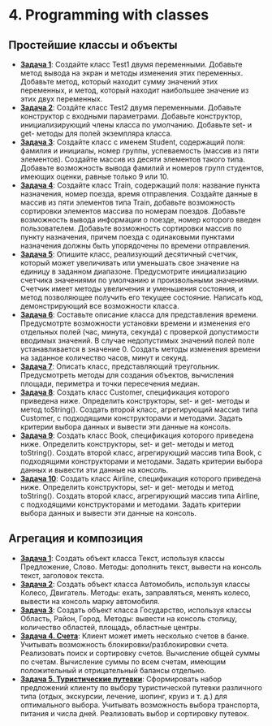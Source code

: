 # 4. Programming with classes

## Простейшие классы и объекты

* [**Задача 1**](src/by/aab/jjb/m4e1/Test1.java): Создайте класс Test1 
двумя переменными. Добавьте метод вывода на экран и методы изменения 
этих переменных. Добавьте метод, который находит сумму значений этих 
переменных, и метод, который находит наибольшее значение из этих двух 
переменных. 
* [**Задача 2**](src/by/aab/jjb/m4e2/Test2.java): Создйте класс Test2 
двумя переменными. Добавьте конструктор с входными параметрами. 
Добавьте конструктор, инициализирующий члены класса по умолчанию. 
Добавьте set- и get- методы для полей экземпляра класса. 
* [**Задача 3**](src/by/aab/jjb/m4e3/Student.java): Создайте класс с 
именем Student, содержащий поля: фамилия и инициалы, номер группы, 
успеваемость (массив из пяти элементов). Создайте массив из десяти 
элементов такого типа. Добавьте возможность вывода фамилий и номеров 
групп студентов, имеющих оценки, равные только 9 или 10.
* [**Задача 4**](src/by/aab/jjb/m4e4/Train.java): Создайте класс Train, 
содержащий поля: название пункта назначения, номер поезда, время 
отправления. Создайте данные в массив из пяти элементов типа Train, 
добавьте возможность сортировки элементов массива по номерам поездов. 
Добавьте возможность вывода информации о поезде, номер которого введен 
пользователем. Добавьте возможность сортировки массив по пункту 
назначения, причем поезда с одинаковыми пунктами назначения должны быть 
упорядочены по времени отправления.
* [**Задача 5**](src/by/aab/jjb/m4e5): Опишите класс, реализующий 
десятичный счетчик, который может увеличивать или уменьшать свое 
значение на единицу в заданном диапазоне. Предусмотрите инициализацию 
счетчика значениями по умолчанию и произвольными значениями. Счетчик 
имеет методы увеличения и уменьшения состояния, и метод позволяющее 
получить его текущее состояние. Написать код, демонстрирующий все 
возможности класса.
* [**Задача 6**](src/by/aab/jjb/m4e6/Time.java): Составьте описание 
класса для представления времени. Предусмотрте возможности установки 
времени и изменения его отдельных полей (час, минута, секунда) с 
проверкой допустимости вводимых значений. В случае недопустимых 
значений полей поле устанавливается в значение 0. Создать методы 
изменения времени на заданное количество часов, минут и секунд.
* [**Задача 7**](src/by/aab/jjb/m4e7): Описать класс, представляющий 
треугольник. Предусмотреть методы для создания объектов, вычисления 
площади, периметра и точки пересечения медиан.
* [**Задача 8**](src/by/aab/jjb/m4e8): Создать класс Customer, 
спецификация которого приведена ниже. Определить конструкторы, set- и 
get- методы и метод toString(). Создать второй класс, агрегирующий 
массив типа Customer, с подходящими конструкторами и методами. Задать 
критерии выбора данных и вывести эти данные на консоль.
* [**Задача 9**](src/by/aab/jjb/m4e9): Создать класс Book, спецификация 
которого приведена ниже. Определить конструкторы, set- и get- методы и 
метод toString(). Создать второй класс, агрегирующий массив типа Book, 
с подходящими конструкторами и методами. Задать критерии выбора данных 
и вывести эти данные на консоль.
* [**Задача 10**](src/by/aab/jjb/m4e10): Создать класс Airline, 
спецификация которого приведена ниже. Определить конструкторы, set- и 
get- методы и метод toString(). Создать второй класс, агрегирующий 
массив типа Airline, с подходящими конструкторами и методами. Задать 
критерии выбора данных и вывести эти данные на консоль.

## Агрегация и композиция

* [**Задача 1**](src/by/aab/jjb/m4a1): Создать объект класса Текст, 
используя классы Предложение, Слово. Методы: дополнить текст, вывести 
на консоль текст, заголовок текста.
* [**Задача 2**](src/by/aab/jjb/m4a2): Создать объект класса 
Автомобиль, используя классы Колесо, Двигатель. Методы: ехать, 
заправляться, менять колесо, вывести на консоль марку автомобиля.
* [**Задача 3**](src/by/aab/jjb/m4a3): Создать объект класса 
Государство, используя классы Область, Район, Город. Методы: вывести на 
консоль столицу, количество областей, площадь, областные центры.
* [**Задача 4. Счета**](A4): Клиент может иметь несколько счетов в 
банке. Учитывать возможность блокировки/разблокировки счета. 
Реализовать поиск и сортировку счетов. Вычисление общей суммы по 
счетам. Вычисление суммы по всем счетам, имеющим положительный и 
отрицательный балансы отдельно.
* [**Задача 5. Туристические путевки**](A5): Сформировать набор 
предложений клиенту по выбору туристической путевки различного типа 
(отдых, экскурсии, лечение, шопинг, круиз и т. д.) для оптимального 
выбора. Учитывать возможность выбора транспорта, питания и числа дней. 
Реализовать выбор и сортировку путевок.
